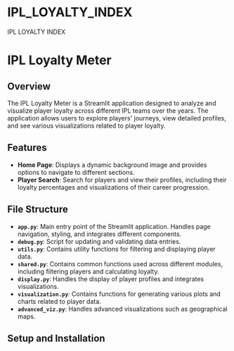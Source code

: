# IPL_LOYALTY_INDEX
IPL LOYALTY INDEX
# IPL Loyalty Meter

## Overview

The IPL Loyalty Meter is a Streamlit application designed to analyze and visualize player loyalty across different IPL teams over the years. The application allows users to explore players' journeys, view detailed profiles, and see various visualizations related to player loyalty.

## Features

- **Home Page**: Displays a dynamic background image and provides options to navigate to different sections.
- **Player Search**: Search for players and view their profiles, including their loyalty percentages and visualizations of their career progression.

## File Structure

- **`app.py`**: Main entry point of the Streamlit application. Handles page navigation, styling, and integrates different components.
- **`debug.py`**: Script for updating and validating data entries.
- **`utils.py`**: Contains utility functions for filtering and displaying player data.
- **`shared.py`**: Contains common functions used across different modules, including filtering players and calculating loyalty.
- **`display.py`**: Handles the display of player profiles and integrates visualizations.
- **`visualization.py`**: Contains functions for generating various plots and charts related to player data.
- **`advanced_viz.py`**: Handles advanced visualizations such as geographical maps.

## Setup and Installation
